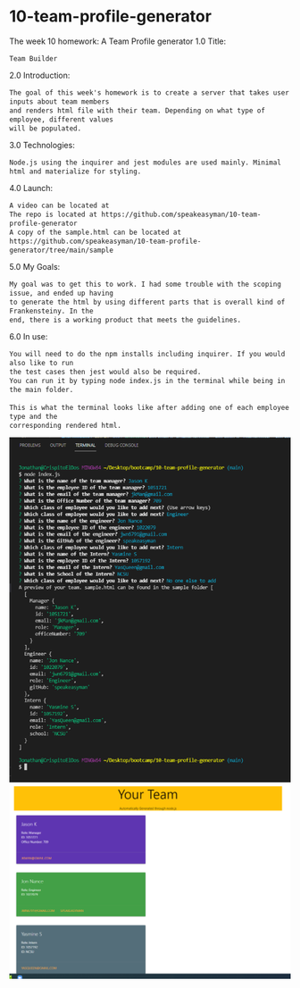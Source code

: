 # 10-team-profile-generator
The week 10 homework: A Team Profile generator
1.0 Title:

    Team Builder


2.0 Introduction:

    The goal of this week's homework is to create a server that takes user inputs about team members 
    and renders html file with their team. Depending on what type of employee, different values 
    will be populated.


3.0 Technologies:

    Node.js using the inquirer and jest modules are used mainly. Minimal html and materialize for styling.


4.0 Launch:

    A video can be located at 
    The repo is located at https://github.com/speakeasyman/10-team-profile-generator
    A copy of the sample.html can be located at 
    https://github.com/speakeasyman/10-team-profile-generator/tree/main/sample


5.0 My Goals:

    My goal was to get this to work. I had some trouble with the scoping issue, and ended up having
    to generate the html by using different parts that is overall kind of Frankensteiny. In the
    end, there is a working product that meets the guidelines.


6.0 In use:

    You will need to do the npm installs including inquirer. If you would also like to run
    the test cases then jest would also be required.
    You can run it by typing node index.js in the terminal while being in the main folder.

    This is what the terminal looks like after adding one of each employee type and the
    corresponding rendered html.

![Termninal_Inputs](./src/terminal.PNG)
![Rendered_HTML](./src/html.PNG)


